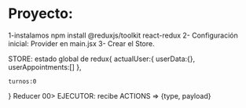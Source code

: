 # Proyecto:

1-instalamos npm install @reduxjs/toolkit react-redux
2- Configuración inicial: Provider en main.jsx
3- Crear el Store.

STORE:
estado global de redux{
    actualUser:{
    userData:{},
    userAppointments:[]
    },

    turnos:0
}
Reducer 00> EJECUTOR:
recibe ACTIONS => {type, payload}